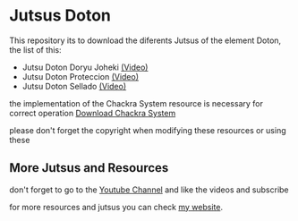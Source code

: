# Jutsus Doton
This repository its to download the diferents Jutsus of the element Doton, the list of this:

- Jutsu Doton Doryu Joheki [(Video)](https://www.youtube.com/watch?v=Mp1Lx0zSfh0)
- Jutsu Doton Proteccion [(Video)](https://www.youtube.com/watch?v=8-aZn8aMc2E)
- Jutsu Doton Sellado [(Video)](https://www.youtube.com/watch?v=8-aZn8aMc2E)

the implementation of the Chackra System resource is necessary for correct operation [Download Chackra System](https://github.com/nicolasecm/Chackra-System)

please don't forget the copyright when modifying these resources or using these

## More Jutsus and Resources
don't forget to go to the [Youtube Channel](https://www.youtube.com/channel/UC1JWFFcM_wzmMkdCX4vxa1w) and like the videos and subscribe 

for more resources and jutsus you can check [my website](https://nicolasecm.com/).

